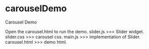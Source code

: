 # carouselDemo
Carousel Demo

Open the carousel.html to run the demo.
slider.js >>> Slider widget.
slider.css >>> carousel css.
main.js >>> implementation of Slider.
carousel.html >>> demo html.
